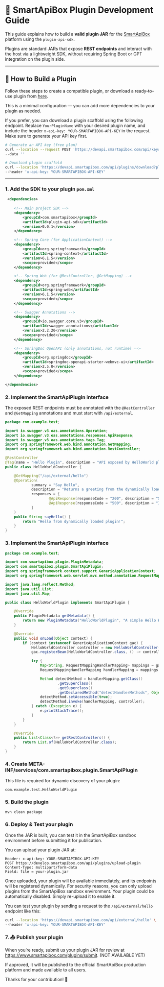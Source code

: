 # 🧩 SmartApiBox Plugin Development Guide

This guide explains how to build a **valid plugin JAR** for the [SmartApiBox](https://smartapibox.com) platform using the `plugin-api-sdk`.

Plugins are standard JARs that expose **REST endpoints** and interact with the host via a lightweight SDK, without requiring Spring Boot or GPT integration on the plugin side.

---

## 🚀 How to Build a Plugin

Follow these steps to create a compatible plugin, or download a ready-to-use plugin from [here](https://github.com/IzzOnLineV2/plugin_example).

This is a minimal configuration — you can add more dependencies to your plugin as needed.

If you prefer, you can download a plugin scaffold using the following endpoint.
Replace `YourPluginName` with your desired plugin name, and include the header `x-api-key: YOUR-SMARTAPIBOX-API-KEY` in the request.
Make sure to generate your API key first.

```bash
# Generate an API key (free plan)
curl --location --request POST 'https://devapi.smartapibox.com/api/keys/generate?email=youremail@example.com' \
--data ''

# Download plugin scaffold
curl --location 'https://devapi.smartapibox.com/api/plugins/download?pluginName=YourPluginName' \
--header 'x-api-key: YOUR-SMARTAPIBOX-API-KEY'
```

---

### 1. Add the SDK to your plugin `pom.xml`

```xml
 <dependencies>
    
    <!-- Main project SDK -->
    <dependency>
        <groupId>com.smartapibox</groupId>
        <artifactId>plugin-api-sdk</artifactId>
        <version>0.0.1</version>
    </dependency>

    <!-- Spring Core (for ApplicationContext) -->
    <dependency>
        <groupId>org.springframework</groupId>
        <artifactId>spring-context</artifactId>
        <version>6.1.5</version>
        <scope>provided</scope>
    </dependency>

    <!-- Spring Web (for @RestController, @GetMapping) -->
    <dependency>
        <groupId>org.springframework</groupId>
        <artifactId>spring-web</artifactId>
        <version>6.1.5</version>
        <scope>provided</scope>
    </dependency>

    <!-- Swagger Annotations -->
    <dependency>
        <groupId>io.swagger.core.v3</groupId>
        <artifactId>swagger-annotations</artifactId>
        <version>2.2.20</version>
        <scope>provided</scope>
    </dependency>

    <!-- SpringDoc OpenAPI (only annotations, not runtime) -->
    <dependency>
        <groupId>org.springdoc</groupId>
        <artifactId>springdoc-openapi-starter-webmvc-ui</artifactId>
        <version>2.5.0</version>
        <scope>provided</scope>
    </dependency>

</dependencies>
```
### 2. Implement the SmartApiPlugin interface
The exposed REST endpoints must be annotated with the `@RestController` and `@GetMapping` annotations and must start with `/api/external`.

```java
package com.example.test;

import io.swagger.v3.oas.annotations.Operation;
import io.swagger.v3.oas.annotations.responses.ApiResponse;
import io.swagger.v3.oas.annotations.tags.Tag;
import org.springframework.web.bind.annotation.GetMapping;
import org.springframework.web.bind.annotation.RestController;

@RestController
@Tag(name = "Hello Plugin", description = "API exposed by HelloWorld plugin")
public class HelloWorldController {

    @GetMapping("/api/external/hello")
    @Operation(
            summary = "Say Hello",
            description = "Returns a greeting from the dynamically loaded plugin",
            responses = {
                    @ApiResponse(responseCode = "200", description = "Successful response"),
                    @ApiResponse(responseCode = "500", description = "Internal error")
            }
    )
    public String sayHello() {
        return "Hello from dynamically loaded plugin!";
    }
}

```
### 3. Implement the SmartApiPlugin interface
```java
package com.example.test;

import com.smartapibox.plugin.PluginMetadata;
import com.smartapibox.plugin.SmartApiPlugin;
import org.springframework.context.support.GenericApplicationContext;
import org.springframework.web.servlet.mvc.method.annotation.RequestMappingHandlerMapping;

import java.lang.reflect.Method;
import java.util.List;
import java.util.Map;

public class HelloWorldPlugin implements SmartApiPlugin {

    @Override
    public PluginMetadata getMetadata() {
        return new PluginMetadata("HelloWorldPlugin", "A simple Hello World plugin", "1.0.0", "Stefania");
    }

    @Override
    public void onLoad(Object context) {
        if (context instanceof GenericApplicationContext gac) {
            HelloWorldController controller = new HelloWorldController();
            gac.registerBean(HelloWorldController.class, () -> controller);

            try {
                Map<String, RequestMappingHandlerMapping> mappings = gac.getBeansOfType(RequestMappingHandlerMapping.class);
                RequestMappingHandlerMapping handlerMapping = mappings.get("requestMappingHandlerMapping");

                Method detectMethod = handlerMapping.getClass()
                        .getSuperclass()
                        .getSuperclass()
                        .getDeclaredMethod("detectHandlerMethods", Object.class);
                detectMethod.setAccessible(true);
                detectMethod.invoke(handlerMapping, controller);
            } catch (Exception e) {
                e.printStackTrace();
            }
        }
    }

    @Override
    public List<Class<?>> getRestControllers() {
        return List.of(HelloWorldController.class);
    }
}
```
### 4. Create META-INF/services/com.smartapibox.plugin.SmartApiPlugin
This file is required for dynamic discovery of your plugin:
```text
com.example.test.HelloWorldPlugin
```

### 5. Build the plugin
```mvn
mvn clean package
```

### 6. Deploy & Test your plugin
Once the JAR is built, you can test it in the SmartApiBox sandbox environment before submitting it for publication.

You can upload your plugin JAR at:

```code
Header: x-api-key: YOUR-SMARTAPIBOX-API-KEY
POST https://develop.smartapibox.com/api/plugins/upload-plugin
Content-Type: multipart/form-data
Field: file = your-plugin.jar
```

Once uploaded, your plugin will be available immediately, and its endpoints will be registered dynamically.
For security reasons, you can only upload plugins from the SmartApiBox sandbox environment.
Your plugin could be automatically disabled. Simply re-upload it to enable it.

You can test your plugin by sending a request to the `/api/external/hello` endpoint like this:
```bash
curl --location 'https://devapi.smartapibox.com/api/external/hello' \
--header 'x-api-key: YOUR-SMARTAPIBOX-API-KEY'
```

### 7. 📤 Publish your plugin
When you’re ready, submit us your plugin JAR for review at https://www.smartapibox.com/plugins/submit. (NOT AVAILABLE YET)

If approved, it will be published to the official SmartApiBox production platform and made available to all users.

Thanks for your contribution! 🎉